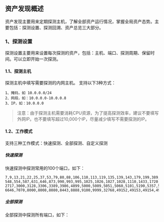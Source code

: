 ## 资产发现概述
资产发现主要用来定期探测主机，了解全部资产运行情况，掌握全局资产态势。主要包括：探测设置、探测回溯、资产总览三大部分。
### 1、探测设置
探测设置主要用来设置每次探测的资产，包括：主机、端口、探测周期、保留时间。可以立即开始一次探测。
#### 1.1、探测主机
探测主机中填写需要探测的内网主机。
支持以下3种方式：

```
1、掩码，如 10.0.0.0/24  
2、网段，如：10.0.0.0-10.0.0.8 
3、IP，如：10.0.0.0
```

> 注意：由于探测主机需要消耗CPU资源，为了提高探测效率，建议不要填写外网IP。也不要填写超过10,000个IP，尽量减少填写不需要探测的IP。
#### 1.2、工作模式
支持三种工作模式：快速探测、全部探测、自定义探测
##### 快速探测
快速探测中探测常用的100个端口，如下：
```
7,9,13,21,22,25,37,53,79,80,88,106,110,113,119,135,139,143,179,199,389,427,443,444,465,513,514,543,
548,554,587,631,646,873,990,993,995,1025,1026,1027,1028,1110,1433,1720,1723,1755,1900,2000,2049,2121,
2717,3000,3128,3306,3389,3986,4899,5000,5009,5051,5060,5101,5190,5357,5432,5631,5666,5800,5900,6000,
6646,7070,8000,8008,8080,8443,8888,9100,9999,32768,49152,49153,49154,49155,49156
```
##### 全部探测
全部探测中探测所有端口，如下：
```
```

